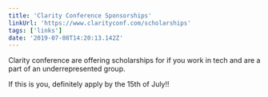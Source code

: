 ```yaml
---
title: 'Clarity Conference Sponsorships'
linkUrl: 'https://www.clarityconf.com/scholarships'
tags: ['links'] 
date: '2019-07-08T14:20:13.142Z'
---
```

Clarity conference are offering scholarships for if you work in tech and are a part of an underrepresented group.

If this is you, definitely apply by the 15th of July!! 